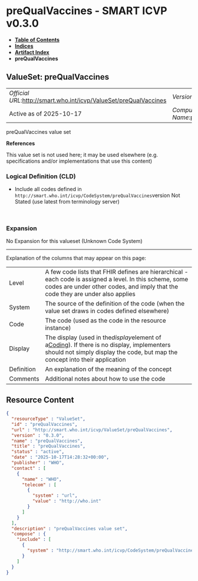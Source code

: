 # preQualVaccines - SMART ICVP v0.3.0

* [**Table of Contents**](toc.md)
* [**Indices**](indices.md)
* [**Artifact Index**](artifacts.md)
* **preQualVaccines**

## ValueSet: preQualVaccines 

| | |
| :--- | :--- |
| *Official URL*:http://smart.who.int/icvp/ValueSet/preQualVaccines | *Version*:0.3.0 |
| Active as of 2025-10-17 | *Computable Name*:preQualVaccines |

 
preQualVaccines value set 

 **References** 

This value set is not used here; it may be used elsewhere (e.g. specifications and/or implementations that use this content)

### Logical Definition (CLD)

* Include all codes defined in `http://smart.who.int/icvp/CodeSystem/preQualVaccines`version Not Stated (use latest from terminology server)

 

### Expansion

No Expansion for this valueset (Unknown Code System)

-------

 Explanation of the columns that may appear on this page: 

| | |
| :--- | :--- |
| Level | A few code lists that FHIR defines are hierarchical - each code is assigned a level. In this scheme, some codes are under other codes, and imply that the code they are under also applies |
| System | The source of the definition of the code (when the value set draws in codes defined elsewhere) |
| Code | The code (used as the code in the resource instance) |
| Display | The display (used in the*display*element of a[Coding](http://hl7.org/fhir/R4/datatypes.html#Coding)). If there is no display, implementers should not simply display the code, but map the concept into their application |
| Definition | An explanation of the meaning of the concept |
| Comments | Additional notes about how to use the code |



## Resource Content

```json
{
  "resourceType" : "ValueSet",
  "id" : "preQualVaccines",
  "url" : "http://smart.who.int/icvp/ValueSet/preQualVaccines",
  "version" : "0.3.0",
  "name" : "preQualVaccines",
  "title" : "preQualVaccines",
  "status" : "active",
  "date" : "2025-10-17T14:28:32+00:00",
  "publisher" : "WHO",
  "contact" : [
    {
      "name" : "WHO",
      "telecom" : [
        {
          "system" : "url",
          "value" : "http://who.int"
        }
      ]
    }
  ],
  "description" : "preQualVaccines value set",
  "compose" : {
    "include" : [
      {
        "system" : "http://smart.who.int/icvp/CodeSystem/preQualVaccines"
      }
    ]
  }
}

```
